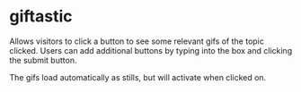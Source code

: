 # giftastic

Allows visitors to click a button to see some relevant gifs of the topic clicked.  Users can add additional buttons by typing into the box and clicking the submit button.

The gifs load automatically as stills, but will activate when clicked on.